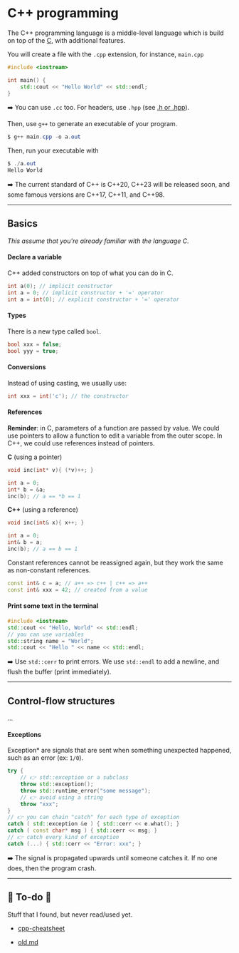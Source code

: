 # C++ programming

<div class="row row-cols-md-2"><div>

The C++ programming language is a middle-level language which is build on top of the [C](/programming/code/c/index.md), with additional features.

You will create a file with the `.cpp` extension, for instance, `main.cpp`

```cpp
#include <iostream>

int main() {
    std::cout << "Hello World" << std::endl;
}
```

➡️ You can use `.cc` too. For headers, use `.hpp` (see [.h or .hpp](https://stackoverflow.com/questions/152555/h-or-hpp-for-your-class-definitions)).
</div><div>

Then, use `g++` to generate an executable of your program.

```powershell
$ g++ main.cpp -o a.out
```

Then, run your executable with

```powershell
$ ./a.out
Hello World
```

➡️ The current standard of C++ is C++20, C++23 will be released soon, and some famous versions are C++17, C++11, and C++98.
</div></div>

<hr class="sep-both">

## Basics

*This assume that you're already familiar with the language C.*

<div class="row row-cols-md-2 mt-4"><div>

#### Declare a variable

C++ added constructors on top of what you can do in C.

```cpp
int a(0); // implicit constructor
int a = 0; // implicit constructor + '=' operator
int a = int(0); // explicit constructor + '=' operator
```

#### Types

There is a new type called `bool`.

```cpp
bool xxx = false;
bool yyy = true;
```

#### Conversions

Instead of using casting, we usually use:

```cpp
int xxx = int('c'); // the constructor
```
</div><div>

#### References

**Reminder**: in C, parameters of a function are passed by value. We could use pointers to allow a function to edit a variable from the outer scope. In C++, we could use references instead of pointers.

<div class="row row-cols-md-2"><div>

**C** (using a pointer)

```c
void inc(int* v){ (*v)++; }

int a = 0;
int* b = &a;
inc(b); // a == *b == 1
```
</div><div>

**C++** (using a reference)

```cpp
void inc(int& x){ x++; }

int a = 0;
int& b = a;
inc(b); // a == b == 1
```
</div></div>

Constant references cannot be reassigned again, but they work the same as non-constant references.

```cpp
const int& c = a; // a++ => c++ | c++ => a++
const int& xxx = 42; // created from a value
```

#### Print some text in the terminal

```cpp
#include <iostream>
std::cout << "Hello, World" << std::endl;
// you can use variables
std::string name = "World";
std::cout << "Hello " << name << std::endl;
```

➡️ Use `std::cerr` to print errors. We use `std::endl` to add a newline, and flush the buffer (print immediately).

</div></div>

<hr class="sep-both">

## Control-flow structures

<div class="row row-cols-md-2 mt-3"><div>

...
</div><div>

#### Exceptions

Exception* are signals that are sent when something unexpected happened, such as an error (ex: `1/0`).

```cpp
try {
    // 👉 std::exception or a subclass
    throw std::exception();
    throw std::runtime_error("some message");
    // 👉 avoid using a string
    throw "xxx";
}
// 👉 you can chain "catch" for each type of exception
catch ( std::exception &e ) { std::cerr << e.what(); }
catch ( const char* msg ) { std::cerr << msg; }
// 👉 catch every kind of exception
catch (...) { std::cerr << "Error: xxx"; }
```

➡️ The signal is propagated upwards until someone catches it. If no one does, then the program crash.
</div></div>

<hr class="sep-both">

## 👻 To-do 👻

Stuff that I found, but never read/used yet.

<div class="row row-cols-md-2"><div>

* [cpp-cheatsheet](https://github.com/mortennobel/cpp-cheatsheet)
</div><div>

* [old.md](_old.md)
</div></div>